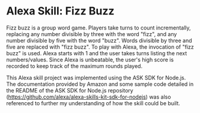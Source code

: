 # Alexa Skill: Fizz Buzz

Fizz buzz is a group word game. Players take turns to count incrementally, replacing any number divisible by three with the word "fizz", and any number divisible by five with the word "buzz". Words divisible by three and five are replaced with "fizz buzz". To play with Alexa, the invocation of "fizz buzz" is used. Alexa starts with 1 and the user takes turns listing the next numbers/values. Since Alexa is unbeatable, the user's high score is recorded to keep track of the maximum rounds played.

This Alexa skill project was implemented using the ASK SDK for Node.js. The documentation provided by Amazon and some sample code detailed in the README of the ASK SDK for Node.js repository (https://github.com/alexa/alexa-skills-kit-sdk-for-nodejs) was also referenced to further my understanding of how the skill could be built. 